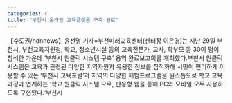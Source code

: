 ```yaml
---
categories: c
title: "부천시 온라인 교육플랫폼 구축 완료"
---
```

【수도권/ndnnews】윤선명 기자=부천미래교육센터(센터장 이은경)는 지난 29일 부천시, 부천교육지원청, 학교, 청소년시설 등의 교육전문가, 교사, 학부모 등 30여 명이 참석한 가운데 ‘부천시 원클릭 시스템 구축’ 용역 완료보고회를 개최했다.부천시 원클릭 시스템은 교육과 관련된 다양한 지역자원과 유용한 정보를 집적화해 시민이 편리하게 이용할 수 있는 ‘부천시 교육포털’과 지역의 다양한 체험프로그램을 원스톱으로 학교 교육과정과 연계하는 ‘학교 원클릭 시스템’으로, 반응형 웹을 통해 PC와 모바일 모두 사용하도록 구현됐다.‘부천시